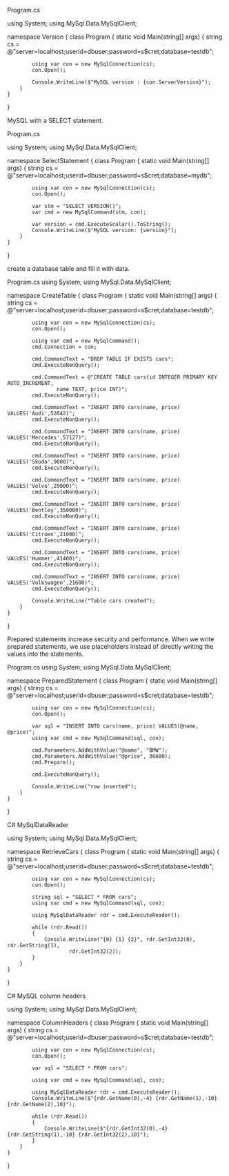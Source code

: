 Program.cs

using System;
using MySql.Data.MySqlClient;

namespace Version
{
    class Program
    {
        static void Main(string[] args)
        {
            string cs = @"server=localhost;userid=dbuser;password=s$cret;database=testdb";

            using var con = new MySqlConnection(cs);
            con.Open();

            Console.WriteLine($"MySQL version : {con.ServerVersion}");
        }
    }
}

MySQL with a SELECT statement.

Program.cs

using System;
using MySql.Data.MySqlClient;

namespace SelectStatement
{
    class Program
    {
        static void Main(string[] args)
        {
            string cs = @"server=localhost;userid=dbuser;password=s$cret;database=mydb";

            using var con = new MySqlConnection(cs);
            con.Open();

            var stm = "SELECT VERSION()";
            var cmd = new MySqlCommand(stm, con);

            var version = cmd.ExecuteScalar().ToString();
            Console.WriteLine($"MySQL version: {version}");
        }
    }
}

 create a database table and fill it with data.

Program.cs
using System;
using MySql.Data.MySqlClient;

namespace CreateTable
{
    class Program
    {
        static void Main(string[] args)
        {
            string cs = @"server=localhost;userid=dbuser;password=s$cret;database=testdb";

            using var con = new MySqlConnection(cs);
            con.Open();

            using var cmd = new MySqlCommand();
            cmd.Connection = con;

            cmd.CommandText = "DROP TABLE IF EXISTS cars";
            cmd.ExecuteNonQuery();

            cmd.CommandText = @"CREATE TABLE cars(id INTEGER PRIMARY KEY AUTO_INCREMENT,
                    name TEXT, price INT)";
            cmd.ExecuteNonQuery();

            cmd.CommandText = "INSERT INTO cars(name, price) VALUES('Audi',52642)";
            cmd.ExecuteNonQuery();

            cmd.CommandText = "INSERT INTO cars(name, price) VALUES('Mercedes',57127)";
            cmd.ExecuteNonQuery();

            cmd.CommandText = "INSERT INTO cars(name, price) VALUES('Skoda',9000)";
            cmd.ExecuteNonQuery();

            cmd.CommandText = "INSERT INTO cars(name, price) VALUES('Volvo',29000)";
            cmd.ExecuteNonQuery();

            cmd.CommandText = "INSERT INTO cars(name, price) VALUES('Bentley',350000)";
            cmd.ExecuteNonQuery();

            cmd.CommandText = "INSERT INTO cars(name, price) VALUES('Citroen',21000)";
            cmd.ExecuteNonQuery();

            cmd.CommandText = "INSERT INTO cars(name, price) VALUES('Hummer',41400)";
            cmd.ExecuteNonQuery();

            cmd.CommandText = "INSERT INTO cars(name, price) VALUES('Volkswagen',21600)";
            cmd.ExecuteNonQuery();

            Console.WriteLine("Table cars created");
        }
    }
}

Prepared statements increase security and performance. When we write prepared statements, we use placeholders instead of directly writing the values into the statements.

Program.cs
using System;
using MySql.Data.MySqlClient;

namespace PreparedStatement
{
    class Program
    {
        static void Main(string[] args)
        {
            string cs = @"server=localhost;userid=dbuser;password=s$cret;database=testdb";

            using var con = new MySqlConnection(cs);
            con.Open();

            var sql = "INSERT INTO cars(name, price) VALUES(@name, @price)";
            using var cmd = new MySqlCommand(sql, con);

            cmd.Parameters.AddWithValue("@name", "BMW");
            cmd.Parameters.AddWithValue("@price", 36600);
            cmd.Prepare();

            cmd.ExecuteNonQuery();

            Console.WriteLine("row inserted");
        }
    }
}

C# MySqlDataReader

using System;
using MySql.Data.MySqlClient;

namespace RetrieveCars
{
    class Program
    {
        static void Main(string[] args)
        {
            string cs = @"server=localhost;userid=dbuser;password=s$cret;database=testdb";

            using var con = new MySqlConnection(cs);
            con.Open();

            string sql = "SELECT * FROM cars";
            using var cmd = new MySqlCommand(sql, con);

            using MySqlDataReader rdr = cmd.ExecuteReader();

            while (rdr.Read())
            {
                Console.WriteLine("{0} {1} {2}", rdr.GetInt32(0), rdr.GetString(1), 
                        rdr.GetInt32(2));
            }
        }
    }
}

C# MySQL column headers

using System;
using MySql.Data.MySqlClient;

namespace ColumnHeaders
{
    class Program
    {
        static void Main(string[] args)
        {
            string cs = @"server=localhost;userid=dbuser;password=s$cret;database=testdb";

            using var con = new MySqlConnection(cs);
            con.Open();

            var sql = "SELECT * FROM cars";

            using var cmd = new MySqlCommand(sql, con);

            using MySqlDataReader rdr = cmd.ExecuteReader();
            Console.WriteLine($"{rdr.GetName(0),-4} {rdr.GetName(1),-10} {rdr.GetName(2),10}");

            while (rdr.Read())
            {
                Console.WriteLine($"{rdr.GetInt32(0),-4} {rdr.GetString(1),-10} {rdr.GetInt32(2),10}");
            }
        }
    }
}

